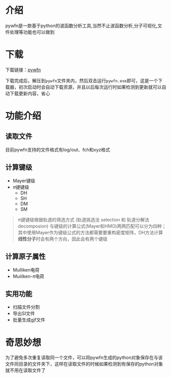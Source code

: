 # 介绍
pywfn是一款基于python的波函数分析工具,当然不止波函数分析,分子可视化,文件处理等功能也可以做到

# 下载
下载链接：<a href="./pywfn.zip">pywfn</a>

下载完成后，解压到`pywfn`文件夹内，然后双击运行`pywfn.exe`即可，这是一个下载器，初次启动时会自动下载资源，并且以后每次运行时如果检测到更新就可以自动下载更新内容，省心
# 功能介绍
## 读取文件
目前pywfn支持的文件格式有log/out、fch和xyz格式
## 计算键级
- Mayer键级
- $\pi$键键级
    - DH
    - SH
    - DM
    - SM

> π键键级根据轨道的筛选方式 (轨道挑选法 selection 和 轨道分解法 decomposion) 与键级的计算公式(Mayer和HMO)两两匹配可以分为四种；其中使用Mayer作为键级公式的方法都需要要重构密度矩阵，DH方法计算**线性分子**时会有两个方向，因此会有两个键级

## 计算原子属性
- Mulliken电荷
- Muiilken-$\pi$电荷

## 实用功能
- 扫描文件分割
- 导出SI文件
- 批量生成gjf文件

# 奇思妙想
为了避免多次重复读取同一个文件，可以将pywfn生成的python对象保存在与该文件同目录的文件夹下，这样在读取文件的时候如果检测到有保存的python对象就不用在读取文件了